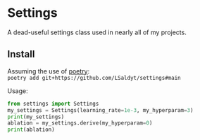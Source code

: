 # Settings
A dead-useful settings class used in nearly all of my projects.  

## Install

Assuming the use of [poetry](https://python-poetry.org/):  
`poetry add git+https://github.com/LSaldyt/settings#main`

Usage:
```python
from settings import Settings
my_settings = Settings(learning_rate=1e-3, my_hyperparam=3)
print(my_settings)
ablation = my_settings.derive(my_hyperparam=0)
print(ablation)
```


